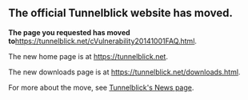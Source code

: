 ## The official Tunnelblick website has moved. ##

**The page you requested has moved to**<a href='https://tunnelblick.net/cVulnerability20141001FAQ.html'><a href='https://tunnelblick.net/cVulnerability20141001FAQ.html'>https://tunnelblick.net/cVulnerability20141001FAQ.html</a></a>.

The new home page is at <a href='https://tunnelblick.net'><a href='https://tunnelblick.net'>https://tunnelblick.net</a></a>.

The new downloads page is at <a href='https://tunnelblick.net/downloads.html'><a href='https://tunnelblick.net/downloads.html'>https://tunnelblick.net/downloads.html</a></a>.

For more about the move, see <a href='https://tunnelblick.net/cNews.html#2015-07-23'>Tunnelblick's News page</a>.
